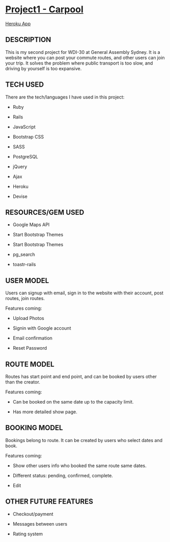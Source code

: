 # [Project1 - Carpool](https://github.com/WilliamDGH/project1)

[Heroku App](https://project1-carpool.herokuapp.com/)

## DESCRIPTION

This is my second project for WDI-30 at General Assembly Sydney. It is a website where you can post your commute routes, and other users can join your trip. It solves the problem where public transport is too slow, and driving by yourself is too expansive.

## TECH USED

There are the tech/languages I have used in this project:

* Ruby

* Rails

* JavaScript

* Bootstrap CSS

* SASS

* PostgreSQL

* jQuery

* Ajax

* Heroku

* Devise


## RESOURCES/GEM USED

* Google Maps API

* Start Bootstrap Themes

* Start Bootstrap Themes

* pg_search

* toastr-rails

## USER MODEL

Users can signup with email, sign in to the website with their account, post routes, join routes.

Features coming:

* Upload Photos

* Signin with Google account

* Email confirmation

* Reset Password

## ROUTE MODEL

Routes has start point and end point, and can be booked by users other than the creator.

Features coming:

* Can be booked on the same date up to the capacity limit.

* Has more detailed show page.

## BOOKING MODEL

Bookings belong to route. It can be created by users who select dates and book.

Features coming:

* Show other users info who booked the same route same dates.

* Different status: pending, confirmed, complete.

* Edit

## OTHER FUTURE FEATURES


* Checkout/payment

* Messages between users

* Rating system
